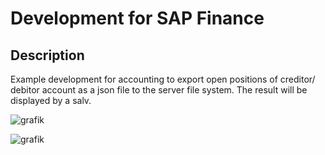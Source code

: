 # Development for SAP Finance

## Description
Example development for accounting to export open positions of creditor/ debitor account as a json file to the server file system. The result will be displayed by a salv.

![grafik](https://github.com/user-attachments/assets/823565da-0e57-4a78-934e-b3b84c78eab3)

![grafik](https://github.com/user-attachments/assets/61fac328-1794-47d9-81b9-ea88f39de15b)

